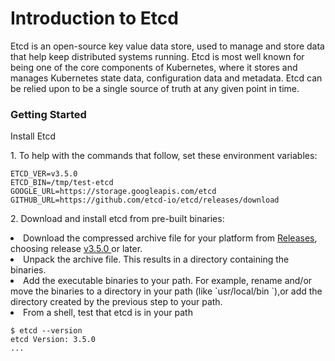 <h1> Introduction to Etcd </h1>
Etcd is an open-source key value data store, used to manage and store data that help keep distributed
systems running. Etcd is most well known for being one of the core components of Kubernetes, where it
stores and manages Kubernetes state data, configuration data and metadata. Etcd can be relied upon to
be a single source of truth at any given point in time.
<h3>Getting Started</h3>
<p>Install Etcd</p>
<p>1. To help with the commands that follow, set these environment variables:</p>

```
ETCD_VER=v3.5.0
ETCD_BIN=/tmp/test-etcd
GOOGLE_URL=https://storage.googleapis.com/etcd
GITHUB_URL=https://github.com/etcd-io/etcd/releases/download

```

<p>2. Download and install etcd from pre-built binaries:</p>
<li>Download the compressed archive file for your platform from <a href="https://github.com/etcd-io/etcd/releases/tag/v3.5.0">Releases</a>, choosing release <a href="https://github.com/etcd-io/etcd/releases/tag/v3.5.0">v3.5.0 </a> or later.</li>
<li>Unpack the archive file. This results in a directory containing the binaries.</li>
<li>Add the executable binaries to your path. For example, rename and/or move the binaries to a directory in your path (like `usr/local/bin `),or add the directory created by the previous step to your path.</li>
<li>From a shell, test that etcd is in your path</li>

```
$ etcd --version
etcd Version: 3.5.0
...
```




